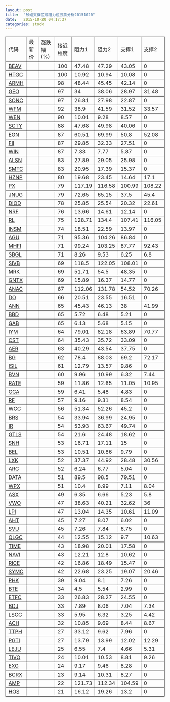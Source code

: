 ```yaml
---
layout: post
title:  "触碰支撑位或阻力位股票分析20151020"
date:   2015-10-20 04:17:37
categories: stock
---
```

<script type="text/javascript">
var stockList = []
stockList.push('gb_beav');
stockList.push('gb_htgc');
stockList.push('gb_armh');
stockList.push('gb_geo');
stockList.push('gb_sonc');
stockList.push('gb_wfm');
stockList.push('gb_wen');
stockList.push('gb_scty');
stockList.push('gb_egn');
stockList.push('gb_fii');
stockList.push('gb_win');
stockList.push('gb_alsn');
stockList.push('gb_smtc');
stockList.push('gb_hznp');
stockList.push('gb_px');
stockList.push('gb_jnug');
stockList.push('gb_diod');
stockList.push('gb_nrf');
stockList.push('gb_rl');
stockList.push('gb_insm');
stockList.push('gb_agu');
stockList.push('gb_mhfi');
stockList.push('gb_sbgl');
stockList.push('gb_sivb');
stockList.push('gb_mrk');
stockList.push('gb_gntx');
stockList.push('gb_anac');
stockList.push('gb_do');
stockList.push('gb_ann');
stockList.push('gb_bbd');
stockList.push('gb_gab');
stockList.push('gb_iym');
stockList.push('gb_cst');
stockList.push('gb_aer');
stockList.push('gb_bg');
stockList.push('gb_isil');
stockList.push('gb_bvn');
stockList.push('gb_rate');
stockList.push('gb_gca');
stockList.push('gb_rf');
stockList.push('gb_wcc');
stockList.push('gb_brs');
stockList.push('gb_ir');
stockList.push('gb_gtls');
stockList.push('gb_snh');
stockList.push('gb_bel');
stockList.push('gb_lxk');
stockList.push('gb_arc');
stockList.push('gb_data');
stockList.push('gb_wpx');
stockList.push('gb_asx');
stockList.push('gb_vwo');
stockList.push('gb_lpi');
stockList.push('gb_aht');
stockList.push('gb_svu');
stockList.push('gb_qlgc');
stockList.push('gb_time');
stockList.push('gb_navi');
stockList.push('gb_rice');
stockList.push('gb_symc');
stockList.push('gb_phk');
stockList.push('gb_bte');
stockList.push('gb_etfc');
stockList.push('gb_bdj');
stockList.push('gb_lscc');
stockList.push('gb_ach');
stockList.push('gb_ttph');
stockList.push('gb_pgti');
stockList.push('gb_leju');
stockList.push('gb_tivo');
stockList.push('gb_exg');
stockList.push('gb_bcrx');
stockList.push('gb_amp');
stockList.push('gb_hos');
</script>
<table border="1">
 <tr>
 <td>代码</td>
 <td>最新价</td>
 <td>涨跌幅(%)</td>
 <td>接近程度</td>
 <td>阻力1</td>
 <td>阻力2</td>
 <td>支撑1</td>
 <td>支撑2</td>
</tr>
  <tr id="beav" class="green">
  <td><a href="http://stock.finance.sina.com.cn/usstock/quotes/BEAV.html" target="_blank">BEAV</a></td><td></td><td></td><td>100</td><td>47.48</td><td>47.29</td><td>43.05</td><td>0</td></tr>
  <tr id="htgc" class="red">
  <td><a href="http://stock.finance.sina.com.cn/usstock/quotes/HTGC.html" target="_blank">HTGC</a></td><td></td><td></td><td>100</td><td>10.92</td><td>10.94</td><td>10.08</td><td>0</td></tr>
  <tr id="armh" class="red">
  <td><a href="http://stock.finance.sina.com.cn/usstock/quotes/ARMH.html" target="_blank">ARMH</a></td><td></td><td></td><td>98</td><td>48.44</td><td>45.45</td><td>42.14</td><td>0</td></tr>
  <tr id="geo" class="green">
  <td><a href="http://stock.finance.sina.com.cn/usstock/quotes/GEO.html" target="_blank">GEO</a></td><td></td><td></td><td>97</td><td>34</td><td>38.06</td><td>28.97</td><td>31.48</td></tr>
  <tr id="sonc" class="red">
  <td><a href="http://stock.finance.sina.com.cn/usstock/quotes/SONC.html" target="_blank">SONC</a></td><td></td><td></td><td>97</td><td>26.81</td><td>27.98</td><td>22.87</td><td>0</td></tr>
  <tr id="wfm" class="green">
  <td><a href="http://stock.finance.sina.com.cn/usstock/quotes/WFM.html" target="_blank">WFM</a></td><td></td><td></td><td>92</td><td>38.9</td><td>41.59</td><td>31.52</td><td>33.57</td></tr>
  <tr id="wen" class="red">
  <td><a href="http://stock.finance.sina.com.cn/usstock/quotes/WEN.html" target="_blank">WEN</a></td><td></td><td></td><td>90</td><td>10.01</td><td>9.28</td><td>8.57</td><td>0</td></tr>
  <tr id="scty" class="green">
  <td><a href="http://stock.finance.sina.com.cn/usstock/quotes/SCTY.html" target="_blank">SCTY</a></td><td></td><td></td><td>88</td><td>47.68</td><td>49.98</td><td>40.06</td><td>0</td></tr>
  <tr id="egn" class="red">
  <td><a href="http://stock.finance.sina.com.cn/usstock/quotes/EGN.html" target="_blank">EGN</a></td><td></td><td></td><td>87</td><td>60.51</td><td>69.99</td><td>50.8</td><td>52.08</td></tr>
  <tr id="fii" class="red">
  <td><a href="http://stock.finance.sina.com.cn/usstock/quotes/FII.html" target="_blank">FII</a></td><td></td><td></td><td>87</td><td>29.85</td><td>32.33</td><td>27.51</td><td>0</td></tr>
  <tr id="win" class="red">
  <td><a href="http://stock.finance.sina.com.cn/usstock/quotes/WIN.html" target="_blank">WIN</a></td><td></td><td></td><td>87</td><td>7.33</td><td>7.77</td><td>5.87</td><td>0</td></tr>
  <tr id="alsn" class="red">
  <td><a href="http://stock.finance.sina.com.cn/usstock/quotes/ALSN.html" target="_blank">ALSN</a></td><td></td><td></td><td>83</td><td>27.89</td><td>29.05</td><td>25.98</td><td>0</td></tr>
  <tr id="smtc" class="red">
  <td><a href="http://stock.finance.sina.com.cn/usstock/quotes/SMTC.html" target="_blank">SMTC</a></td><td></td><td></td><td>83</td><td>20.95</td><td>17.39</td><td>15.37</td><td>0</td></tr>
  <tr id="hznp" class="red">
  <td><a href="http://stock.finance.sina.com.cn/usstock/quotes/HZNP.html" target="_blank">HZNP</a></td><td></td><td></td><td>80</td><td>19.68</td><td>23.45</td><td>14.64</td><td>17.1</td></tr>
  <tr id="px" class="green">
  <td><a href="http://stock.finance.sina.com.cn/usstock/quotes/PX.html" target="_blank">PX</a></td><td></td><td></td><td>79</td><td>117.19</td><td>116.58</td><td>100.99</td><td>108.22</td></tr>
  <tr id="jnug" class="green">
  <td><a href="http://stock.finance.sina.com.cn/usstock/quotes/JNUG.html" target="_blank">JNUG</a></td><td></td><td></td><td>79</td><td>72.65</td><td>65.15</td><td>37.5</td><td>45.4</td></tr>
  <tr id="diod" class="green">
  <td><a href="http://stock.finance.sina.com.cn/usstock/quotes/DIOD.html" target="_blank">DIOD</a></td><td></td><td></td><td>78</td><td>25.85</td><td>25.54</td><td>20.32</td><td>22.61</td></tr>
  <tr id="nrf" class="green">
  <td><a href="http://stock.finance.sina.com.cn/usstock/quotes/NRF.html" target="_blank">NRF</a></td><td></td><td></td><td>76</td><td>13.66</td><td>14.61</td><td>12.14</td><td>0</td></tr>
  <tr id="rl" class="green">
  <td><a href="http://stock.finance.sina.com.cn/usstock/quotes/RL.html" target="_blank">RL</a></td><td></td><td></td><td>75</td><td>128.71</td><td>134.4</td><td>107.41</td><td>116.05</td></tr>
  <tr id="insm" class="red">
  <td><a href="http://stock.finance.sina.com.cn/usstock/quotes/INSM.html" target="_blank">INSM</a></td><td></td><td></td><td>74</td><td>18.51</td><td>22.59</td><td>13.97</td><td>0</td></tr>
  <tr id="agu" class="red">
  <td><a href="http://stock.finance.sina.com.cn/usstock/quotes/AGU.html" target="_blank">AGU</a></td><td></td><td></td><td>71</td><td>95.36</td><td>104.26</td><td>86.84</td><td>0</td></tr>
  <tr id="mhfi" class="green">
  <td><a href="http://stock.finance.sina.com.cn/usstock/quotes/MHFI.html" target="_blank">MHFI</a></td><td></td><td></td><td>71</td><td>99.24</td><td>103.25</td><td>87.77</td><td>92.43</td></tr>
  <tr id="sbgl" class="green">
  <td><a href="http://stock.finance.sina.com.cn/usstock/quotes/SBGL.html" target="_blank">SBGL</a></td><td></td><td></td><td>71</td><td>8.26</td><td>9.53</td><td>6.25</td><td>6.8</td></tr>
  <tr id="sivb" class="red">
  <td><a href="http://stock.finance.sina.com.cn/usstock/quotes/SIVB.html" target="_blank">SIVB</a></td><td></td><td></td><td>69</td><td>118.5</td><td>122.05</td><td>108.01</td><td>0</td></tr>
  <tr id="mrk" class="red">
  <td><a href="http://stock.finance.sina.com.cn/usstock/quotes/MRK.html" target="_blank">MRK</a></td><td></td><td></td><td>69</td><td>51.71</td><td>54.5</td><td>48.35</td><td>0</td></tr>
  <tr id="gntx" class="red">
  <td><a href="http://stock.finance.sina.com.cn/usstock/quotes/GNTX.html" target="_blank">GNTX</a></td><td></td><td></td><td>69</td><td>15.89</td><td>16.37</td><td>14.77</td><td>0</td></tr>
  <tr id="anac" class="red">
  <td><a href="http://stock.finance.sina.com.cn/usstock/quotes/ANAC.html" target="_blank">ANAC</a></td><td></td><td></td><td>67</td><td>112.06</td><td>131.78</td><td>54.52</td><td>70.26</td></tr>
  <tr id="do" class="red">
  <td><a href="http://stock.finance.sina.com.cn/usstock/quotes/DO.html" target="_blank">DO</a></td><td></td><td></td><td>66</td><td>20.51</td><td>23.55</td><td>16.51</td><td>0</td></tr>
  <tr id="ann" class="red">
  <td><a href="http://stock.finance.sina.com.cn/usstock/quotes/ANN.html" target="_blank">ANN</a></td><td></td><td></td><td>65</td><td>45.43</td><td>46.13</td><td>38</td><td>41.99</td></tr>
  <tr id="bbd" class="red">
  <td><a href="http://stock.finance.sina.com.cn/usstock/quotes/BBD.html" target="_blank">BBD</a></td><td></td><td></td><td>65</td><td>5.72</td><td>6.48</td><td>5.21</td><td>0</td></tr>
  <tr id="gab" class="red">
  <td><a href="http://stock.finance.sina.com.cn/usstock/quotes/GAB.html" target="_blank">GAB</a></td><td></td><td></td><td>65</td><td>6.13</td><td>5.68</td><td>5.15</td><td>0</td></tr>
  <tr id="iym" class="green">
  <td><a href="http://stock.finance.sina.com.cn/usstock/quotes/IYM.html" target="_blank">IYM</a></td><td></td><td></td><td>64</td><td>79.01</td><td>82.18</td><td>63.89</td><td>70.77</td></tr>
  <tr id="cst" class="red">
  <td><a href="http://stock.finance.sina.com.cn/usstock/quotes/CST.html" target="_blank">CST</a></td><td></td><td></td><td>64</td><td>35.43</td><td>35.72</td><td>33.09</td><td>0</td></tr>
  <tr id="aer" class="red">
  <td><a href="http://stock.finance.sina.com.cn/usstock/quotes/AER.html" target="_blank">AER</a></td><td></td><td></td><td>63</td><td>40.29</td><td>43.54</td><td>37.75</td><td>0</td></tr>
  <tr id="bg" class="red">
  <td><a href="http://stock.finance.sina.com.cn/usstock/quotes/BG.html" target="_blank">BG</a></td><td></td><td></td><td>62</td><td>78.4</td><td>88.03</td><td>69.2</td><td>72.17</td></tr>
  <tr id="isil" class="red">
  <td><a href="http://stock.finance.sina.com.cn/usstock/quotes/ISIL.html" target="_blank">ISIL</a></td><td></td><td></td><td>61</td><td>12.79</td><td>13.57</td><td>9.86</td><td>0</td></tr>
  <tr id="bvn" class="green">
  <td><a href="http://stock.finance.sina.com.cn/usstock/quotes/BVN.html" target="_blank">BVN</a></td><td></td><td></td><td>60</td><td>9.96</td><td>10.99</td><td>6.32</td><td>7.44</td></tr>
  <tr id="rate" class="red">
  <td><a href="http://stock.finance.sina.com.cn/usstock/quotes/RATE.html" target="_blank">RATE</a></td><td></td><td></td><td>59</td><td>11.86</td><td>12.65</td><td>11.05</td><td>10.95</td></tr>
  <tr id="gca" class="green">
  <td><a href="http://stock.finance.sina.com.cn/usstock/quotes/GCA.html" target="_blank">GCA</a></td><td></td><td></td><td>59</td><td>6.41</td><td>5.48</td><td>4.83</td><td>0</td></tr>
  <tr id="rf" class="red">
  <td><a href="http://stock.finance.sina.com.cn/usstock/quotes/RF.html" target="_blank">RF</a></td><td></td><td></td><td>57</td><td>9.16</td><td>9.31</td><td>8.54</td><td>0</td></tr>
  <tr id="wcc" class="green">
  <td><a href="http://stock.finance.sina.com.cn/usstock/quotes/WCC.html" target="_blank">WCC</a></td><td></td><td></td><td>56</td><td>51.34</td><td>52.26</td><td>45.2</td><td>0</td></tr>
  <tr id="brs" class="red">
  <td><a href="http://stock.finance.sina.com.cn/usstock/quotes/BRS.html" target="_blank">BRS</a></td><td></td><td></td><td>54</td><td>33.94</td><td>36.99</td><td>24.95</td><td>0</td></tr>
  <tr id="ir" class="red">
  <td><a href="http://stock.finance.sina.com.cn/usstock/quotes/IR.html" target="_blank">IR</a></td><td></td><td></td><td>54</td><td>53.93</td><td>63.67</td><td>49.74</td><td>0</td></tr>
  <tr id="gtls" class="red">
  <td><a href="http://stock.finance.sina.com.cn/usstock/quotes/GTLS.html" target="_blank">GTLS</a></td><td></td><td></td><td>54</td><td>21.6</td><td>24.48</td><td>18.62</td><td>0</td></tr>
  <tr id="snh" class="green">
  <td><a href="http://stock.finance.sina.com.cn/usstock/quotes/SNH.html" target="_blank">SNH</a></td><td></td><td></td><td>53</td><td>16.71</td><td>17.11</td><td>15</td><td>0</td></tr>
  <tr id="bel" class="red">
  <td><a href="http://stock.finance.sina.com.cn/usstock/quotes/BEL.html" target="_blank">BEL</a></td><td></td><td></td><td>53</td><td>10.51</td><td>10.86</td><td>9.79</td><td>0</td></tr>
  <tr id="lxk" class="green">
  <td><a href="http://stock.finance.sina.com.cn/usstock/quotes/LXK.html" target="_blank">LXK</a></td><td></td><td></td><td>52</td><td>37.37</td><td>44.92</td><td>28.48</td><td>30.56</td></tr>
  <tr id="arc" class="red">
  <td><a href="http://stock.finance.sina.com.cn/usstock/quotes/ARC.html" target="_blank">ARC</a></td><td></td><td></td><td>52</td><td>6.24</td><td>6.77</td><td>5.04</td><td>0</td></tr>
  <tr id="data" class="red">
  <td><a href="http://stock.finance.sina.com.cn/usstock/quotes/DATA.html" target="_blank">DATA</a></td><td></td><td></td><td>51</td><td>89.5</td><td>98.5</td><td>79.51</td><td>0</td></tr>
  <tr id="wpx" class="green">
  <td><a href="http://stock.finance.sina.com.cn/usstock/quotes/WPX.html" target="_blank">WPX</a></td><td></td><td></td><td>51</td><td>10.4</td><td>8.99</td><td>7.11</td><td>8.04</td></tr>
  <tr id="asx" class="green">
  <td><a href="http://stock.finance.sina.com.cn/usstock/quotes/ASX.html" target="_blank">ASX</a></td><td></td><td></td><td>49</td><td>6.35</td><td>6.66</td><td>5.23</td><td>5.8</td></tr>
  <tr id="vwo" class="green">
  <td><a href="http://stock.finance.sina.com.cn/usstock/quotes/VWO.html" target="_blank">VWO</a></td><td></td><td></td><td>47</td><td>38.63</td><td>40.21</td><td>32.62</td><td>36</td></tr>
  <tr id="lpi" class="red">
  <td><a href="http://stock.finance.sina.com.cn/usstock/quotes/LPI.html" target="_blank">LPI</a></td><td></td><td></td><td>47</td><td>13.04</td><td>14.35</td><td>10.61</td><td>11.09</td></tr>
  <tr id="aht" class="red">
  <td><a href="http://stock.finance.sina.com.cn/usstock/quotes/AHT.html" target="_blank">AHT</a></td><td></td><td></td><td>45</td><td>7.27</td><td>8.07</td><td>6.02</td><td>0</td></tr>
  <tr id="svu" class="red">
  <td><a href="http://stock.finance.sina.com.cn/usstock/quotes/SVU.html" target="_blank">SVU</a></td><td></td><td></td><td>45</td><td>7.26</td><td>7.84</td><td>6.75</td><td>0</td></tr>
  <tr id="qlgc" class="green">
  <td><a href="http://stock.finance.sina.com.cn/usstock/quotes/QLGC.html" target="_blank">QLGC</a></td><td></td><td></td><td>44</td><td>12.55</td><td>15.12</td><td>9.7</td><td>10.63</td></tr>
  <tr id="time" class="red">
  <td><a href="http://stock.finance.sina.com.cn/usstock/quotes/TIME.html" target="_blank">TIME</a></td><td></td><td></td><td>43</td><td>18.98</td><td>20.01</td><td>17.58</td><td>0</td></tr>
  <tr id="navi" class="green">
  <td><a href="http://stock.finance.sina.com.cn/usstock/quotes/NAVI.html" target="_blank">NAVI</a></td><td></td><td></td><td>43</td><td>12.21</td><td>12.8</td><td>10.62</td><td>0</td></tr>
  <tr id="rice" class="red">
  <td><a href="http://stock.finance.sina.com.cn/usstock/quotes/RICE.html" target="_blank">RICE</a></td><td></td><td></td><td>42</td><td>16.86</td><td>18.49</td><td>15.47</td><td>0</td></tr>
  <tr id="symc" class="green">
  <td><a href="http://stock.finance.sina.com.cn/usstock/quotes/SYMC.html" target="_blank">SYMC</a></td><td></td><td></td><td>42</td><td>22.68</td><td>23.25</td><td>19.07</td><td>20.46</td></tr>
  <tr id="phk" class="red">
  <td><a href="http://stock.finance.sina.com.cn/usstock/quotes/PHK.html" target="_blank">PHK</a></td><td></td><td></td><td>39</td><td>9.04</td><td>8.1</td><td>7.26</td><td>0</td></tr>
  <tr id="bte" class="red">
  <td><a href="http://stock.finance.sina.com.cn/usstock/quotes/BTE.html" target="_blank">BTE</a></td><td></td><td></td><td>34</td><td>4.5</td><td>5.54</td><td>2.99</td><td>0</td></tr>
  <tr id="etfc" class="red">
  <td><a href="http://stock.finance.sina.com.cn/usstock/quotes/ETFC.html" target="_blank">ETFC</a></td><td></td><td></td><td>33</td><td>26.83</td><td>28.27</td><td>24.55</td><td>0</td></tr>
  <tr id="bdj" class="green">
  <td><a href="http://stock.finance.sina.com.cn/usstock/quotes/BDJ.html" target="_blank">BDJ</a></td><td></td><td></td><td>33</td><td>7.89</td><td>8.06</td><td>7.04</td><td>7.34</td></tr>
  <tr id="lscc" class="green">
  <td><a href="http://stock.finance.sina.com.cn/usstock/quotes/LSCC.html" target="_blank">LSCC</a></td><td></td><td></td><td>33</td><td>5.95</td><td>6.32</td><td>3.25</td><td>4.42</td></tr>
  <tr id="ach" class="green">
  <td><a href="http://stock.finance.sina.com.cn/usstock/quotes/ACH.html" target="_blank">ACH</a></td><td></td><td></td><td>32</td><td>10.85</td><td>9.69</td><td>8.44</td><td>8.67</td></tr>
  <tr id="ttph" class="red">
  <td><a href="http://stock.finance.sina.com.cn/usstock/quotes/TTPH.html" target="_blank">TTPH</a></td><td></td><td></td><td>27</td><td>33.12</td><td>9.62</td><td>7.96</td><td>0</td></tr>
  <tr id="pgti" class="red">
  <td><a href="http://stock.finance.sina.com.cn/usstock/quotes/PGTI.html" target="_blank">PGTI</a></td><td></td><td></td><td>27</td><td>13.79</td><td>13.99</td><td>12.02</td><td>12.29</td></tr>
  <tr id="leju" class="green">
  <td><a href="http://stock.finance.sina.com.cn/usstock/quotes/LEJU.html" target="_blank">LEJU</a></td><td></td><td></td><td>25</td><td>6.55</td><td>7.4</td><td>4.66</td><td>5.31</td></tr>
  <tr id="tivo" class="green">
  <td><a href="http://stock.finance.sina.com.cn/usstock/quotes/TIVO.html" target="_blank">TIVO</a></td><td></td><td></td><td>24</td><td>10.01</td><td>10.53</td><td>8.81</td><td>9.26</td></tr>
  <tr id="exg" class="red">
  <td><a href="http://stock.finance.sina.com.cn/usstock/quotes/EXG.html" target="_blank">EXG</a></td><td></td><td></td><td>24</td><td>9.17</td><td>9.46</td><td>8.28</td><td>0</td></tr>
  <tr id="bcrx" class="red">
  <td><a href="http://stock.finance.sina.com.cn/usstock/quotes/BCRX.html" target="_blank">BCRX</a></td><td></td><td></td><td>23</td><td>9.14</td><td>10.31</td><td>8.27</td><td>0</td></tr>
  <tr id="amp" class="red">
  <td><a href="http://stock.finance.sina.com.cn/usstock/quotes/AMP.html" target="_blank">AMP</a></td><td></td><td></td><td>22</td><td>121.73</td><td>112.34</td><td>104.59</td><td>0</td></tr>
  <tr id="hos" class="red">
  <td><a href="http://stock.finance.sina.com.cn/usstock/quotes/HOS.html" target="_blank">HOS</a></td><td></td><td></td><td>21</td><td>16.12</td><td>19.26</td><td>13.2</td><td>0</td></tr>
</table>
